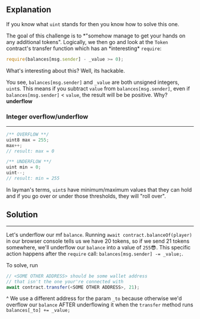 ## Explanation

If you know what `uint` stands for then you know how to solve this one.

The goal of this challenge is to *"somehow manage to get your hands on any additional tokens". Logically, we then go and look at the `Token` contract's transfer function which has an \*interesting\* `require`:
```javascript
require(balances[msg.sender] - _value >= 0);
```

What's interesting about this? Well, its hackable.

You see, `balances[msg.sender]` and `_value` are both unsigned integers, `uint`s. This means if you subtract `value` from `balances[msg.sender]`, even if `balances[msg.sender]` < `value`, the result will be be positive. Why? **underflow**

### Integer overflow/underflow
---
```javascript
/** OVERFLOW **/
uint8 max = 255;
max++;
// result: max = 0

/** UNDERFLOW **/
uint min = 0;
uint--;
// result: min = 255
```
In layman's terms, `uint`s have minimum/maximum values that they can hold and if you go over or under those thresholds, they will "roll over".

## Solution
---
Let's underflow our mf `balance`. Running `await contract.balanceOf(player)` in our browser console tells us we have 20 tokens, so if we send 21 tokens somewhere, we'll underflow our `balance` into a value of `255`😎. This specific action happens after the `require` call: `balances[msg.sender] -= _value;`.

To solve, run
```javascript
// <SOME OTHER ADDRESS> should be some wallet address
// that isn't the one your're connected with
await contract.transfer(<SOME OTHER ADDRESS>, 21);
```

^ We use a different address for the param `_to` because otherwise we'd overflow our `balance` AFTER underflowing it when the `transfer` method runs `balances[_to] += _value;`